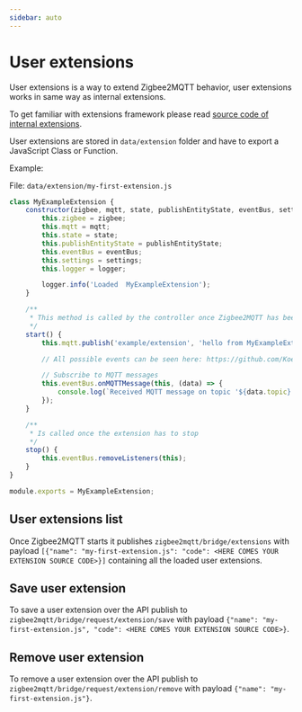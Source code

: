 ```yaml
---
sidebar: auto
---
```


# User extensions

User extensions is a way to extend Zigbee2MQTT behavior, user extensions works in same way as internal extensions.

To get familiar with  extensions framework please read [source code of internal extensions](https://github.com/Koenkk/zigbee2mqtt/tree/master/lib/extension).

User extensions are stored in `data/extension` folder and have to export a JavaScript Class or Function.

Example:

File: `data/extension/my-first-extension.js`

```js
class MyExampleExtension {
    constructor(zigbee, mqtt, state, publishEntityState, eventBus, settings, logger) {
        this.zigbee = zigbee;
        this.mqtt = mqtt;
        this.state = state;
        this.publishEntityState = publishEntityState;
        this.eventBus = eventBus;
        this.settings = settings;
        this.logger = logger;

        logger.info('Loaded  MyExampleExtension');
    }

    /**
     * This method is called by the controller once Zigbee2MQTT has been started.
     */
    start() {
        this.mqtt.publish('example/extension', 'hello from MyExampleExtension');

        // All possible events can be seen here: https://github.com/Koenkk/zigbee2mqtt/blob/dev/lib/eventBus.ts

        // Subscribe to MQTT messages
        this.eventBus.onMQTTMessage(this, (data) => {
            console.log(`Received MQTT message on topic '${data.topic}' with message '${data.message}'`);
        });
    }

    /**
     * Is called once the extension has to stop
     */
    stop() {
        this.eventBus.removeListeners(this);
    }
}

module.exports = MyExampleExtension;

```

## User extensions list

Once Zigbee2MQTT starts it publishes `zigbee2mqtt/bridge/extensions` with payload `[{"name": "my-first-extension.js": "code": <HERE COMES YOUR EXTENSION SOURCE CODE>}]` containing all the loaded user extensions.


## Save user extension

To save a user extension over the API publish to `zigbee2mqtt/bridge/request/extension/save` with payload `{"name": "my-first-extension.js", "code": <HERE COMES YOUR EXTENSION SOURCE CODE>}`.


## Remove user extension

To remove a user extension over the API publish to `zigbee2mqtt/bridge/request/extension/remove` with payload `{"name": "my-first-extension.js"}`.
